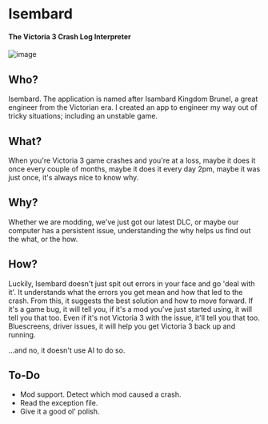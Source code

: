 # Isembard
#### The Victoria 3 Crash Log Interpreter
![image](https://github.com/user-attachments/assets/ab874cbd-cf7b-4dad-87e5-7881b219005d)


## Who?
Isembard. The application is named after Isambard Kingdom Brunel, a great engineer from the Victorian era. I created an app to engineer my way out of tricky situations; including an unstable game.

## What?
When you're Victoria 3 game crashes and you're at a loss, maybe it does it once every couple of months, maybe it does it every day 2pm, maybe it was just once, it's always nice to know why.

## Why?
Whether we are modding, we've just got our latest DLC, or maybe our computer has a persistent issue, understanding the why helps us find out the what, or the how.

## How?
Luckily, Isembard doesn't just spit out errors in your face and go 'deal with it'. It understands what the errors you get mean and how that led to the crash. From this, it suggests the best solution and how to move forward. 
If it's a game bug, it will tell you, if it's a mod you've just started using, it will tell you that too. Even if it's not Victoria 3 with the issue, it'll tell you that too. Bluescreens, driver issues, it will help you get Victoria 3 back up and running.

...and no, it doesn't use AI to do so.


## To-Do

- Mod support. Detect which mod caused a crash.
- Read the exception file.
- Give it a good ol' polish.
